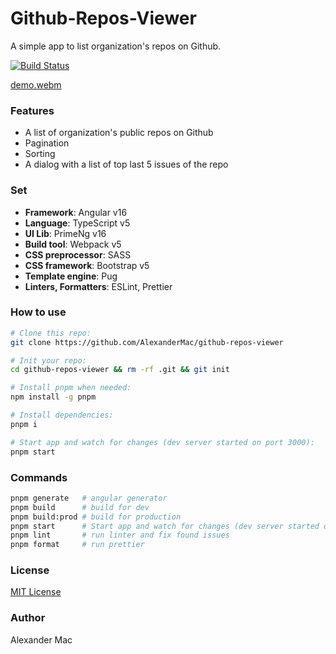 # Github-Repos-Viewer
A simple app to list organization's repos on Github.

[![Build Status](https://github.com/AlexanderMac/github-repos-viewer/actions/workflows/ci.yml/badge.svg)](https://github.com/AlexanderMac/github-repos-viewer/actions/workflows/ci.yml)

[demo.webm](https://github.com/AlexanderMac/github-repos-viewer/assets/1192919/b9b3969d-0953-4fba-acbf-0bb8f98cb261)

### Features
- A list of organization's public repos on Github
- Pagination
- Sorting
- A dialog with a list of top last 5 issues of the repo

### Set
- **Framework**: Angular v16
- **Language**: TypeScript v5
- **UI Lib**: PrimeNg v16
- **Build tool**: Webpack v5
- **CSS preprocessor**: SASS
- **CSS framework**: Bootstrap v5
- **Template engine**: Pug
- **Linters, Formatters**: ESLint, Prettier

### How to use
```sh
# Clone this repo:
git clone https://github.com/AlexanderMac/github-repos-viewer

# Init your repo:
cd github-repos-viewer && rm -rf .git && git init

# Install pnpm when needed:
npm install -g pnpm

# Install dependencies:
pnpm i

# Start app and watch for changes (dev server started on port 3000):
pnpm start
```

### Commands
```sh
pnpm generate   # angular generator
pnpm build      # build for dev
pnpm build:prod # build for production
pnpm start      # Start app and watch for changes (dev server started on port 3000)
pnpm lint       # run linter and fix found issues
pnpm format     # run prettier
```

### License
[MIT License](LICENSE)

### Author
Alexander Mac
